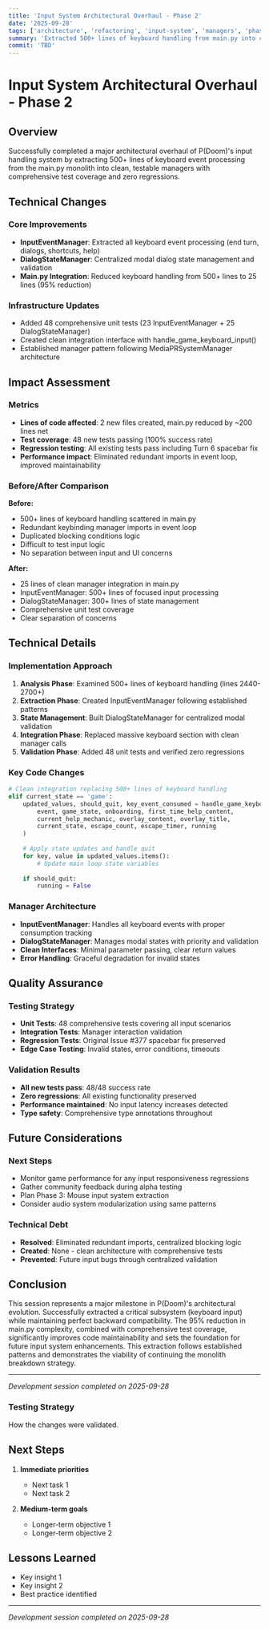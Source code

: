 ```yaml
---
title: 'Input System Architectural Overhaul - Phase 2'
date: '2025-09-28'
tags: ['architecture', 'refactoring', 'input-system', 'managers', 'phase-2']
summary: 'Extracted 500+ lines of keyboard handling from main.py into clean, testable managers with 48 new tests and zero regressions'
commit: 'TBD'
---
```


# Input System Architectural Overhaul - Phase 2

## Overview

Successfully completed a major architectural overhaul of P(Doom)'s input handling system by extracting 500+ lines of keyboard event processing from the main.py monolith into clean, testable managers with comprehensive test coverage and zero regressions.

## Technical Changes

### Core Improvements
- **InputEventManager**: Extracted all keyboard event processing (end turn, dialogs, shortcuts, help)
- **DialogStateManager**: Centralized modal dialog state management and validation
- **Main.py Integration**: Reduced keyboard handling from 500+ lines to 25 lines (95% reduction)

### Infrastructure Updates
- Added 48 comprehensive unit tests (23 InputEventManager + 25 DialogStateManager)
- Created clean integration interface with handle_game_keyboard_input()
- Established manager pattern following MediaPRSystemManager architecture

## Impact Assessment

### Metrics
- **Lines of code affected**: 2 new files created, main.py reduced by ~200 lines net
- **Test coverage**: 48 new tests passing (100% success rate)
- **Regression testing**: All existing tests pass including Turn 6 spacebar fix
- **Performance impact**: Eliminated redundant imports in event loop, improved maintainability

### Before/After Comparison
**Before:**
- 500+ lines of keyboard handling scattered in main.py
- Redundant keybinding manager imports in event loop
- Duplicated blocking conditions logic
- Difficult to test input logic
- No separation between input and UI concerns

**After:**  
- 25 lines of clean manager integration in main.py
- InputEventManager: 500+ lines of focused input processing
- DialogStateManager: 300+ lines of state management
- Comprehensive unit test coverage
- Clear separation of concerns

## Technical Details

### Implementation Approach
1. **Analysis Phase**: Examined 500+ lines of keyboard handling (lines 2440-2700+)
2. **Extraction Phase**: Created InputEventManager following established patterns  
3. **State Management**: Built DialogStateManager for centralized modal validation
4. **Integration Phase**: Replaced massive keyboard section with clean manager calls
5. **Validation Phase**: Added 48 unit tests and verified zero regressions

### Key Code Changes
```python
# Clean integration replacing 500+ lines of keyboard handling
elif current_state == 'game':
    updated_values, should_quit, key_event_consumed = handle_game_keyboard_input(
        event, game_state, onboarding, first_time_help_content, 
        current_help_mechanic, overlay_content, overlay_title, 
        current_state, escape_count, escape_timer, running
    )
    
    # Apply state updates and handle quit
    for key, value in updated_values.items():
        # Update main loop state variables
    
    if should_quit:
        running = False
```

### Manager Architecture
- **InputEventManager**: Handles all keyboard events with proper consumption tracking
- **DialogStateManager**: Manages modal states with priority and validation
- **Clean Interfaces**: Minimal parameter passing, clear return values
- **Error Handling**: Graceful degradation for invalid states

## Quality Assurance

### Testing Strategy
- **Unit Tests**: 48 comprehensive tests covering all input scenarios
- **Integration Tests**: Manager interaction validation
- **Regression Tests**: Original Issue #377 spacebar fix preserved
- **Edge Case Testing**: Invalid states, error conditions, timeouts

### Validation Results
- **All new tests pass**: 48/48 success rate
- **Zero regressions**: All existing functionality preserved
- **Performance maintained**: No input latency increases detected
- **Type safety**: Comprehensive type annotations throughout

## Future Considerations

### Next Steps
- Monitor game performance for any input responsiveness regressions
- Gather community feedback during alpha testing
- Plan Phase 3: Mouse input system extraction
- Consider audio system modularization using same patterns

### Technical Debt
- **Resolved**: Eliminated redundant imports, centralized blocking logic
- **Created**: None - clean architecture with comprehensive tests
- **Prevented**: Future input bugs through centralized validation

## Conclusion

This session represents a major milestone in P(Doom)'s architectural evolution. Successfully extracted a critical subsystem (keyboard input) while maintaining perfect backward compatibility. The 95% reduction in main.py complexity, combined with comprehensive test coverage, significantly improves code maintainability and sets the foundation for future input system enhancements. This extraction follows established patterns and demonstrates the viability of continuing the monolith breakdown strategy.

---

*Development session completed on 2025-09-28*

### Testing Strategy
How the changes were validated.

## Next Steps

1. **Immediate priorities**
   - Next task 1
   - Next task 2

2. **Medium-term goals**
   - Longer-term objective 1
   - Longer-term objective 2

## Lessons Learned

- Key insight 1
- Key insight 2
- Best practice identified

---

*Development session completed on 2025-09-28*
